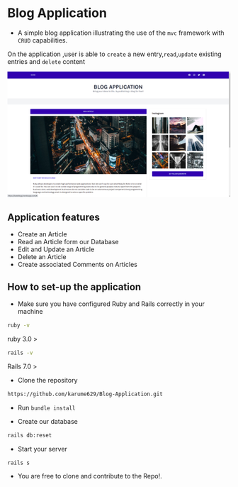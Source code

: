 # Blog Application

- A simple blog application illustrating the use of the `mvc` framework with `CRUD` capabilities.

On the application ,user is able to `create` a new entry,`read`,`update` existing entries and `delete` content

![Home Page](/app/assets/images/home_page.png?raw=true "Employee Data title")

## Application features

- Create an Article
- Read an Article form our Database
- Edit and Update an Article
- Delete an Article
- Create associated Comments on Articles

## How to set-up the application

- Make sure you have configured Ruby and Rails correctly in your machine

```bash
ruby -v 
```
ruby 3.0 >

```bash
rails -v
```

Rails 7.0 >

- Clone the repository

```bash
https://github.com/karume629/Blog-Application.git
```

- Run `bundle install`

- Create our database

```bash
rails db:reset
```

- Start your server
```bash
rails s
```

- You are free to clone and contribute to the Repo!.



